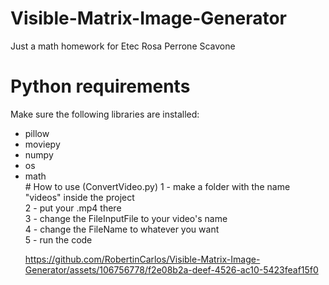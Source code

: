 # Visible-Matrix-Image-Generator
Just a math homework for Etec Rosa Perrone Scavone

# Python requirements
Make sure the following libraries are installed: <br/>
<ul>
  <li>pillow</li>
  <li>moviepy</li>
  <li>numpy</li>
  <li>os</li>
  <li>math</li>
</u/l>
# How to use (ConvertVideo.py)
1 - make a folder with the name "videos" inside the project <br/>
2 - put your .mp4 there <br/>
3 - change the FileInputFile to your video's name <br/>
4 - change the FileName to whatever you want <br/>
5 - run the code

https://github.com/RobertinCarlos/Visible-Matrix-Image-Generator/assets/106756778/f2e08b2a-deef-4526-ac10-5423feaf15f0

